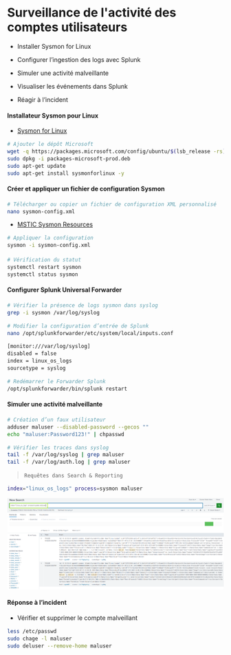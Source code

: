 # Surveillance de l'activité des comptes utilisateurs

- Installer Sysmon for Linux

- Configurer l’ingestion des logs avec Splunk

- Simuler une activité malveillante

- Visualiser les événements dans Splunk

- Réagir à l’incident

#### Installateur Sysmon pour Linux

- [Sysmon for Linux](https://learn.microsoft.com/en-us/sysinternals/downloads/sysmon)

```sh
# Ajouter le dépôt Microsoft
wget -q https://packages.microsoft.com/config/ubuntu/$(lsb_release -rs)/packages-microsoft-prod.deb -O packages-microsoft-prod.deb
sudo dpkg -i packages-microsoft-prod.deb
sudo apt-get update
sudo apt-get install sysmonforlinux -y
```

#### Créer et appliquer un fichier de configuration Sysmon

```sh
# Télécharger ou copier un fichier de configuration XML personnalisé
nano sysmon-config.xml
```

- [MSTIC Sysmon Resources](https://github.com/microsoft/MSTIC-Sysmon/blob/main/linux/configs/main.xml)

```sh
# Appliquer la configuration
sysmon -i sysmon-config.xml

# Vérification du statut
systemctl restart sysmon
systemctl status sysmon
```

#### Configurer Splunk Universal Forwarder

```sh
# Vérifier la présence de logs sysmon dans syslog
grep -i sysmon /var/log/syslog
```

```sh
# Modifier la configuration d’entrée de Splunk
nano /opt/splunkforwarder/etc/system/local/inputs.conf
```

```sh
[monitor:///var/log/syslog]
disabled = false
index = linux_os_logs
sourcetype = syslog
```

```sh
# Redémarrer le Forwarder Splunk
/opt/splunkforwarder/bin/splunk restart
```

#### Simuler une activité malveillante

```sh
# Création d’un faux utilisateur
adduser maluser --disabled-password --gecos ""
echo "maluser:Password123!" | chpasswd
```

```sh
# Vérifier les traces dans syslog
tail -f /var/log/syslog | grep maluser
tail -f /var/log/auth.log | grep maluser
```

> `Requêtes dans Search & Reporting`

```sh
index="linux_os_logs" process=sysmon maluser
```

![Enterprise](/Splunk_Ubuntu/assets/splunk_linux_15.png)

#### Réponse à l’incident

- Vérifier et supprimer le compte malveillant

```sh
less /etc/passwd
sudo chage -l maluser
sudo deluser --remove-home maluser
```
